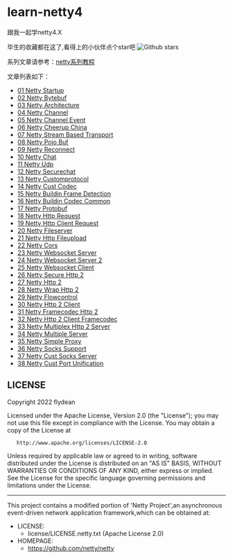 # learn-netty4
跟我一起学netty4.X

毕生的收藏都在这了,看得上的小伙伴点个star吧 ![Github stars](https://img.shields.io/github/stars/ddean2009/learn-netty4.svg)

系列文章请参考：[netty系列教程](http://www.flydean.com/category/%e5%93%8d%e5%ba%94%e5%bc%8f%e7%b3%bb%e7%bb%9f/netty/)


文章列表如下：

* [01 Netty Startup](http://www.flydean.com/01-netty-startup)
* [02 Netty Bytebuf](http://www.flydean.com/02-netty-bytebuf)
* [03 Netty Architecture](http://www.flydean.com/03-netty-architecture)
* [04 Netty Channel](http://www.flydean.com/04-netty-Channel)
* [05 Netty Channel Event](http://www.flydean.com/05-netty-ChannelEvent)
* [06 Netty Cheerup China](http://www.flydean.com/06-netty-cheerup-china)
* [07 Netty Stream Based Transport](http://www.flydean.com/07-netty-stream-based-transport)
* [08 Netty Pojo Buf](http://www.flydean.com/08-netty-pojo-buf)
* [09 Netty Reconnect](http://www.flydean.com/09-netty-reconnect)
* [10 Netty Chat](http://www.flydean.com/10-netty-chat)
* [11 Netty Udp](http://www.flydean.com/11-netty-udp)
* [12 Netty Securechat](http://www.flydean.com/12-netty-securechat)
* [13 Netty Customprotocol](http://www.flydean.com/13-netty-customprotocol)
* [14 Netty Cust Codec](http://www.flydean.com/14-netty-cust-codec)
* [15 Netty Buildin Frame Detection](http://www.flydean.com/15-netty-buildin-frame-detection)
* [16 Netty Buildin Codec Common](http://www.flydean.com/16-netty-buildin-codec-common)
* [17 Netty Protobuf](http://www.flydean.com/17-netty-protobuf)
* [18 Netty Http Request](http://www.flydean.com/18-netty-http-request)
* [19 Netty Http Client Request](http://www.flydean.com/19-netty-http-client-request)
* [20 Netty Fileserver](http://www.flydean.com/20-netty-fileserver)
* [21 Netty Http Fileupload](http://www.flydean.com/21-netty-http-fileupload)
* [22 Netty Cors](http://www.flydean.com/22-netty-cors)
* [23 Netty Websocket Server](http://www.flydean.com/23-netty-websocket-server)
* [24 Netty Websocket Server 2](http://www.flydean.com/24-netty-websocket-server2)
* [25 Netty Websocket Client](http://www.flydean.com/25-netty-websocket-client)
* [26 Netty Secure Http 2](http://www.flydean.com/26-netty-secure-http2)
* [27 Netty Http 2](http://www.flydean.com/27-netty-http2)
* [28 Netty Wrap Http 2](http://www.flydean.com/28-netty-wrap-http2)
* [29 Netty Flowcontrol](http://www.flydean.com/29-netty-flowcontrol)
* [30 Netty Http 2 Client](http://www.flydean.com/30-netty-http2client)
* [31 Netty Framecodec Http 2](http://www.flydean.com/31-netty-framecodec-http2)
* [32 Netty Http 2 Client Framecodec](http://www.flydean.com/32-netty-http2client-framecodec)
* [33 Netty Multiplex Http 2 Server](http://www.flydean.com/33-netty-multiplex-http2server)
* [34 Netty Multiple Server](http://www.flydean.com/34-netty-multiple-server)
* [35 Netty Simple Proxy](http://www.flydean.com/35-netty-simple-proxy)
* [36 Netty Socks Support](http://www.flydean.com/36-netty-socks-support)
* [37 Netty Cust Socks Server](http://www.flydean.com/37-netty-cust-socks-server)
* [38 Netty Cust Port Unification](http://www.flydean.com/38-netty-cust-port-unification)

## LICENSE

Copyright 2022 flydean

Licensed under the Apache License, Version 2.0 (the "License");
you may not use this file except in compliance with the License.
You may obtain a copy of the License at

       http://www.apache.org/licenses/LICENSE-2.0

Unless required by applicable law or agreed to in writing, software
distributed under the License is distributed on an "AS IS" BASIS,
WITHOUT WARRANTIES OR CONDITIONS OF ANY KIND, either express or implied.
See the License for the specific language governing permissions and
limitations under the License.

-------------------------------------------------------------------------------
This project contains a modified portion of 'Netty Project',an asynchronous
event-driven network application framework,which can be obtained at:

* LICENSE:
    * license/LICENSE.netty.txt (Apache License 2.0)
* HOMEPAGE:
    * https://github.com/netty/netty